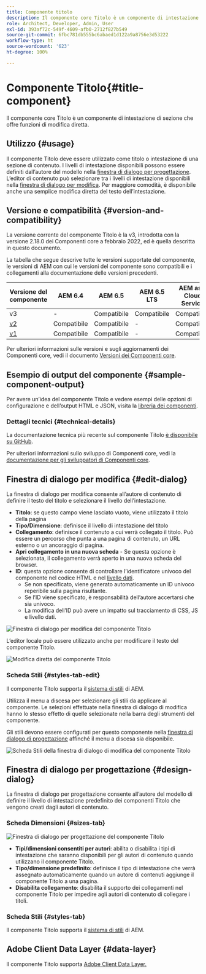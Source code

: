 ```yaml
---
title: Componente titolo
description: Il componente core Titolo è un componente di intestazione di sezione che offre funzioni di modifica diretta.
role: Architect, Developer, Admin, User
exl-id: 393af72c-549f-4609-afb0-2712f827b549
source-git-commit: 6fbc781db555bc6abaed1d122a9a8756e3d53222
workflow-type: ht
source-wordcount: '623'
ht-degree: 100%

---
```


# Componente Titolo{#title-component}

Il componente core Titolo è un componente di intestazione di sezione che offre funzioni di modifica diretta.

## Utilizzo {#usage}

Il componente Titolo deve essere utilizzato come titolo o intestazione di una sezione di contenuto. I livelli di intestazione disponibili possono essere definiti dall’autore del modello nella [finestra di dialogo per progettazione](#design-dialog). L’editor di contenuto può selezionare tra i livelli di intestazione disponibili nella [finestra di dialogo per modifica](#edit-dialog). Per maggiore comodità, è disponibile anche una semplice modifica diretta del testo dell’intestazione.

## Versione e compatibilità {#version-and-compatibility}

La versione corrente del componente Titolo è la v3, introdotta con la versione 2.18.0 dei Componenti core a febbraio 2022, ed è quella descritta in questo documento.

La tabella che segue descrive tutte le versioni supportate del componente, le versioni di AEM con cui le versioni del componente sono compatibili e i collegamenti alla documentazione delle versioni precedenti.

| Versione del componente | AEM 6.4 | AEM 6.5 | AEM 6.5 LTS | AEM as a Cloud Service |
|---|---|---|---|---|
| v3 | - | Compatibile | Compatibile | Compatibile |
| [v2](v2/title.md) | Compatibile | Compatibile | - | Compatibile |
| [v1](v1/title-v1.md) | Compatibile | Compatibile | - | Compatibile |

Per ulteriori informazioni sulle versioni e sugli aggiornamenti dei Componenti core, vedi il documento [Versioni dei Componenti core](/help/versions.md).

## Esempio di output del componente {#sample-component-output}

Per avere un’idea del componente Titolo e vedere esempi delle opzioni di configurazione e dell’output HTML e JSON, visita la [libreria dei componenti](https://adobe.com/go/aem_cmp_library_title_it).

### Dettagli tecnici {#technical-details}

La documentazione tecnica più recente sul componente Titolo [è disponibile su GitHub](https://adobe.com/go/aem_cmp_tech_title_v3_it).

Per ulteriori informazioni sullo sviluppo di Componenti core, vedi la [documentazione per gli sviluppatori di Componenti core](/help/developing/overview.md).

## Finestra di dialogo per modifica {#edit-dialog}

La finestra di dialogo per modifica consente all’autore di contenuto di definire il testo del titolo e selezionare il livello dell’intestazione.

* **Titolo**: se questo campo viene lasciato vuoto, viene utilizzato il titolo della pagina
* **Tipo/Dimensione**: definisce il livello di intestazione del titolo
* **Collegamento**: definisce il contenuto a cui verrà collegato il titolo. Può essere un percorso che punta a una pagina di contenuto, un URL esterno o un ancoraggio di pagina.
* **Apri collegamento in una nuova scheda** - Se questa opzione è selezionata, il collegamento verrà aperto in una nuova scheda del browser.
* **ID**: questa opzione consente di controllare l’identificatore univoco del componente nel codice HTML e nel [livello dati](/help/developing/data-layer/overview.md).
   * Se non specificato, viene generato automaticamente un ID univoco reperibile sulla pagina risultante.
   * Se l’ID viene specificato, è responsabilità dell’autore accertarsi che sia univoco.
   * La modifica dell’ID può avere un impatto sul tracciamento di CSS, JS e livello dati.

![Finestra di dialogo per modifica del componente Titolo](/help/assets/title-edit.png)

L’editor locale può essere utilizzato anche per modificare il testo del componente Titolo.

![Modifica diretta del componente Titolo](/help/assets/title-edit-inline.png)

### Scheda Stili {#styles-tab-edit}

Il componente Titolo supporta il [sistema di stili](/help/get-started/authoring.md#component-styling) di AEM.

Utilizza il menu a discesa per selezionare gli stili da applicare al componente. Le selezioni effettuate nella finestra di dialogo di modifica hanno lo stesso effetto di quelle selezionate nella barra degli strumenti del componente.

Gli stili devono essere configurati per questo componente nella [finestra di dialogo di progettazione](#design-dialog) affinché il menu a discesa sia disponibile.

![Scheda Stili della finestra di dialogo di modifica del componente Titolo](/help/assets/title-edit-styles.png)

## Finestra di dialogo per progettazione {#design-dialog}

La finestra di dialogo per progettazione consente all’autore del modello di definire il livello di intestazione predefinito dei componenti Titolo che vengono creati dagli autori di contenuto.

### Scheda Dimensioni {#sizes-tab}

![Finestra di dialogo per progettazione del componente Titolo](/help/assets/title-design.png)

* **Tipi/dimensioni consentiti per autori**: abilita o disabilita i tipi di intestazione che saranno disponibili per gli autori di contenuto quando utilizzano il componente Titolo.
* **Tipo/dimensione predefinito**: definisce il tipo di intestazione che verrà assegnato automaticamente quando un autore di contenuti aggiunge il componente Titolo a una pagina.
* **Disabilita collegamento**: disabilita il supporto dei collegamenti nel componente Titolo per impedire agli autori di contenuto di collegare i titoli.

### Scheda Stili {#styles-tab}

Il componente Titolo supporta il [sistema di stili](/help/get-started/authoring.md#component-styling) di AEM.

## Adobe Client Data Layer {#data-layer}

Il componente Titolo supporta [Adobe Client Data Layer.](/help/developing/data-layer/overview.md)
